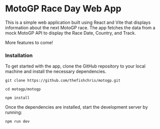 # MotoGP Race Day Web App

This is a simple web application built using React and Vite that displays information about the next MotoGP race. The app fetches the data from a mock MotoGP API to display the Race Date, Country, and Track.

More features to come!


### Installation

To get started with the app, clone the GitHub repository to your local machine and install the necessary dependencies.

    git clone https://github.com/thefishchris/motogp.git

    cd motogp/motogp

    npm install

Once the dependencies are installed, start the development server by running:

    npm run dev


